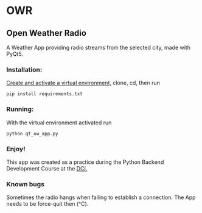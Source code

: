 # OWR
## Open Weather Radio

A Weather App providing radio streams from the selected city, made with PyQt5.

### Installation:
[Create and activate a virtual environment,](https://docs.python.org/3/library/venv.html) clone, cd, then run

    pip install requirements.txt

### Running:
With the virtual environment activated run

    python qt_ow_app.py

### Enjoy!
This app was created as a practice during the Python Backend Development Course at the [DCI.](https://digitalcareerinstitute.org/)

### Known bugs
Sometimes the radio hangs when failing to establish a connection. The App needs to be force-quit then (^C).